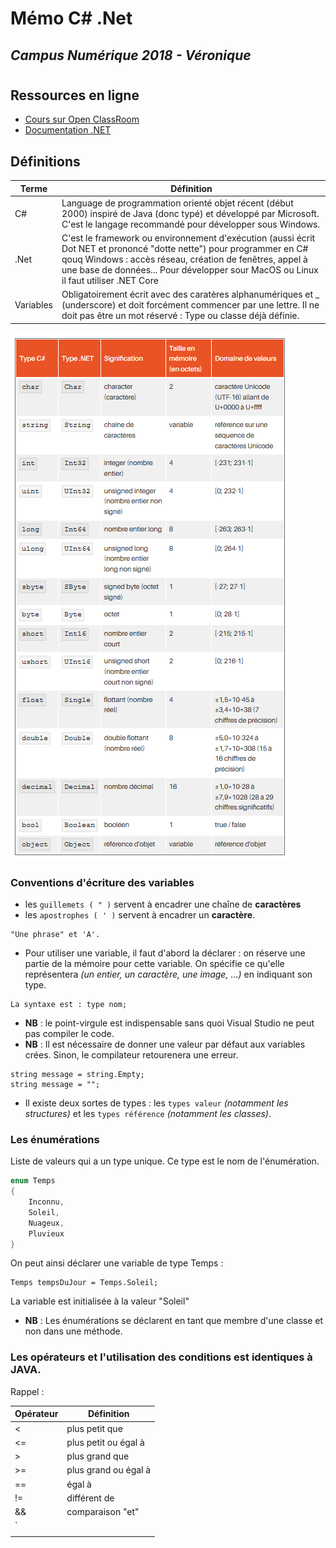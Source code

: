 # Mémo C# .Net
## *Campus Numérique 2018 - Véronique*
#
## Ressources en ligne

* [Cours sur Open ClassRoom](https://openclassrooms.com/fr/courses/218202-apprenez-a-programmer-en-c-sur-net)
* [Documentation .NET](https://docs.microsoft.com/fr-fr/dotnet/standard/)

## Définitions

| Terme        | Définition     |
| ------------- |-------------- | 
| C#     | Language de programmation orienté objet récent (début 2000) inspiré de Java (donc typé) et développé par Microsoft. C'est le langage recommandé pour développer sous Windows. |
| .Net   | C'est le framework ou environnement d'exécution (aussi écrit Dot NET et prononcé "dotte nette") pour programmer en C# qouq Windows : accès réseau, création de fenêtres, appel à une base de données... Pour développer sour MacOS ou Linux il faut utiliser .NET Core | 
| Variables | Obligatoirement écrit avec des caratères alphanumériques et _ (underscore) et doit forcément commencer par une lettre. Il ne doit pas être un mot réservé : Type ou classe déjà définie.|
![Types de base](images/csharp/variables.png)

### Conventions d'écriture des variables

* les `guillemets ( " )` servent à encadrer une chaîne de **caractères**
* les `apostrophes ( ' )` servent à encadrer un **caractère**.
```
"Une phrase" et 'A'.
```
* Pour utiliser une variable, il faut d'abord la déclarer : on réserve une partie de la mémoire pour cette variable. On spécifie ce qu'elle représentera *(un entier, un caractère, une image, ...)* en indiquant son type.
```
La syntaxe est : type nom;
```
* **NB** : le point-virgule est indispensable sans quoi Visual Studio ne peut pas compiler le code.
* **NB** : Il est nécessaire de donner une valeur par défaut aux variables crées. Sinon, le compilateur retourenera une erreur.
```
string message = string.Empty;
string message = "";
```
* Il existe deux sortes de types : les ``types valeur`` *(notamment les structures)* et les ``types référence`` *(notamment les classes)*.


### Les énumérations

Liste de valeurs qui a un type unique. Ce type est le nom de l'énumération. 
```java
enum Temps
{
    Inconnu,
    Soleil,
    Nuageux,
    Pluvieux
}
```
On peut ainsi déclarer une variable de type Temps :
```
Temps tempsDuJour = Temps.Soleil;
```
La variable est initialisée à la valeur "Soleil"

* **NB** : Les énumérations se déclarent en tant que membre d'une classe et non dans une méthode.


### Les opérateurs et l'utilisation des conditions est identiques à JAVA.

Rappel : 

| Opérateur           | Définition        | 
| ------------------- |------------------ | 
| <     |   plus petit que          |
| <=    |   plus petit ou égal à    |
| >     |   plus grand que          |
| >=    |   plus grand ou égal à    |
| ==    |   égal à                  |
| !=    |   différent de            |
| &&    |   comparaison "et"        |
| `||`  |   comparaison "ou"        |
|       |                           |
